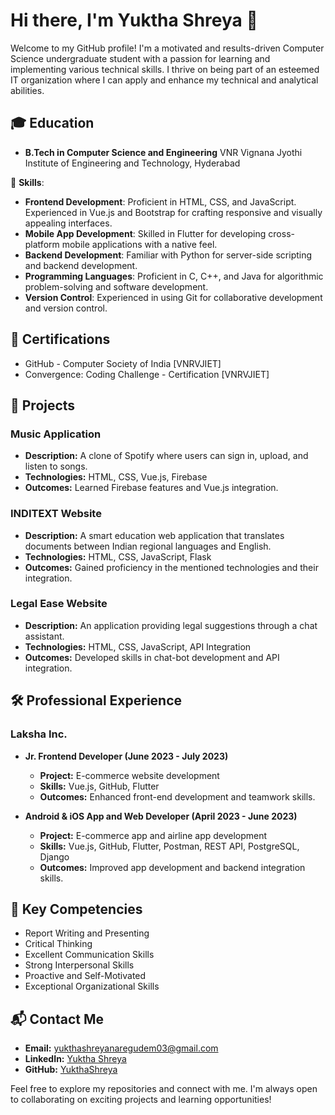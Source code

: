 # Hi there, I'm Yuktha Shreya 👋

Welcome to my GitHub profile! I'm a motivated and results-driven Computer Science undergraduate student with a passion for learning and implementing various technical skills. I thrive on being part of an esteemed IT organization where I can apply and enhance my technical and analytical abilities.

## 🎓 Education
- **B.Tech in Computer Science and Engineering** 
  VNR Vignana Jyothi Institute of Engineering and Technology, Hyderabad  

🚀 **Skills**:
- **Frontend Development**: Proficient in HTML, CSS, and JavaScript. Experienced in Vue.js and Bootstrap for crafting responsive and visually appealing interfaces.
- **Mobile App Development**: Skilled in Flutter for developing cross-platform mobile applications with a native feel.
- **Backend Development**: Familiar with Python for server-side scripting and backend development.
- **Programming Languages**: Proficient in C, C++, and Java for algorithmic problem-solving and software development.
- **Version Control**: Experienced in using Git for collaborative development and version control.

## 🏅 Certifications
- GitHub - Computer Society of India [VNRVJIET]
- Convergence: Coding Challenge - Certification [VNRVJIET]

## 📂 Projects
### Music Application
- **Description:** A clone of Spotify where users can sign in, upload, and listen to songs.
- **Technologies:** HTML, CSS, Vue.js, Firebase
- **Outcomes:** Learned Firebase features and Vue.js integration.

### INDITEXT Website
- **Description:** A smart education web application that translates documents between Indian regional languages and English.
- **Technologies:** HTML, CSS, JavaScript, Flask
- **Outcomes:** Gained proficiency in the mentioned technologies and their integration.

### Legal Ease Website
- **Description:** An application providing legal suggestions through a chat assistant.
- **Technologies:** HTML, CSS, JavaScript, API Integration
- **Outcomes:** Developed skills in chat-bot development and API integration.

## 🛠 Professional Experience
### Laksha Inc.
- **Jr. Frontend Developer (June 2023 - July 2023)**
  - **Project:** E-commerce website development
  - **Skills:** Vue.js, GitHub, Flutter
  - **Outcomes:** Enhanced front-end development and teamwork skills.

- **Android & iOS App and Web Developer (April 2023 - June 2023)**
  - **Project:** E-commerce app and airline app development
  - **Skills:** Vue.js, GitHub, Flutter, Postman, REST API, PostgreSQL, Django
  - **Outcomes:** Improved app development and backend integration skills.

## 🌟 Key Competencies
- Report Writing and Presenting
- Critical Thinking
- Excellent Communication Skills
- Strong Interpersonal Skills
- Proactive and Self-Motivated
- Exceptional Organizational Skills

## 📬 Contact Me
- **Email:** yukthashreyanaregudem03@gmail.com
- **LinkedIn:** [Yuktha Shreya](https://www.linkedin.com/in/yuktha-shreya-a73a7b249)
- **GitHub:** [YukthaShreya](https://github.com/YukthaShreya)

Feel free to explore my repositories and connect with me. I'm always open to collaborating on exciting projects and learning opportunities!
